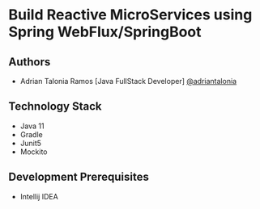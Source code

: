# Build Reactive MicroServices using Spring WebFlux/SpringBoot

## Authors

- Adrian Talonia Ramos [Java FullStack Developer] [@adriantalonia](https://github.com/adriantalonia)


## Technology Stack
- Java 11
- Gradle
- Junit5
- Mockito


## Development Prerequisites
- Intellij IDEA